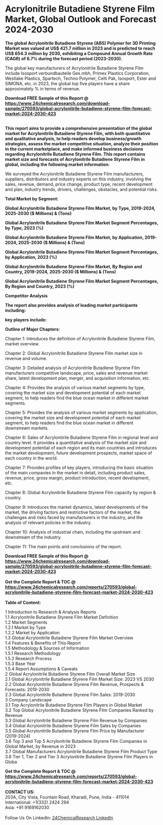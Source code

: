 <h1>Acrylonitrile Butadiene Styrene Film Market, Global Outlook and Forecast 2024-2030</h1><p><strong>The global Acrylonitrile Butadiene Styrene (ABS) Polymer for 3D Printing Market was valued at US$ 421.7 million in 2023 and is predicted to reach US$ 654.3 million by 2030, exhibiting a Compound Annual Growth Rate (CAGR) of 6.7% during the forecast period (2023-2030).</strong></p><p>
</p><p>The global key manufacturers of Acrylonitrile Butadiene Styrene Film include Isosport verbundbauteile Ges.mbh, Primex Plastics Corporation, Westlake Plastics, Spartech, Techno Polymer, Celti Pak, Isosport, Ester and SIMONA, etc. in 2023, the global top five players have a share approximately % in terms of revenue.</p><div><b>Download FREE Sample of this Report @ 
            <a href="https://www.24chemicalresearch.com/download-sample/270593/global-acrylonitrile-butadiene-styrene-film-forecast-market-2024-2030-423">
            https://www.24chemicalresearch.com/download-sample/270593/global-acrylonitrile-butadiene-styrene-film-forecast-market-2024-2030-423</a></b></div><br><p>
<strong>This report aims to provide a comprehensive presentation of the global market for Acrylonitrile Butadiene Styrene Film, with both quantitative and qualitative analysis, to help readers develop business/growth strategies, assess the market competitive situation, analyze their position in the current marketplace, and make informed business decisions regarding Acrylonitrile Butadiene Styrene Film. This report contains market size and forecasts of Acrylonitrile Butadiene Styrene Film in global, including the following market information:</strong></p><p>
</p><p>
</p><p>We surveyed the Acrylonitrile Butadiene Styrene Film manufacturers, suppliers, distributors and industry experts on this industry, involving the sales, revenue, demand, price change, product type, recent development and plan, industry trends, drivers, challenges, obstacles, and potential risks.</p><p>
<strong>Total Market by Segment:</strong></p><p>
<strong>Global Acrylonitrile Butadiene Styrene Film Market, by Type, 2019-2024, 2025-2030 ($ Millions) &amp; (Tons)</strong></p><p>
<strong>Global Acrylonitrile Butadiene Styrene Film Market Segment Percentages, by Type, 2023 (%)</strong></p><p>
</p><p>
<strong>Global Acrylonitrile Butadiene Styrene Film Market, by Application, 2019-2024, 2025-2030 ($ Millions) &amp; (Tons)</strong></p><p>
<strong>Global Acrylonitrile Butadiene Styrene Film Market Segment Percentages, by Application, 2023 (%)</strong></p><p>
</p><p>
<strong>Global Acrylonitrile Butadiene Styrene Film Market, By Region and Country, 2019-2024, 2025-2030 ($ Millions) &amp; (Tons)</strong></p><p>
<strong>Global Acrylonitrile Butadiene Styrene Film Market Segment Percentages, By Region and Country, 2023 (%)</strong></p><p>
</p><p>
<strong>Competitor Analysis</strong></p><p>
<strong>The report also provides analysis of leading market participants including:</strong></p><p>
</p><p>
<strong>key players include:</strong></p><p>
</p><p>
<strong>Outline of Major Chapters:</strong></p><p>
</p><p>Chapter 1: Introduces the definition of Acrylonitrile Butadiene Styrene Film, market overview.</p><p>
Chapter 2: Global Acrylonitrile Butadiene Styrene Film market size in revenue and volume.</p><p>
Chapter 3: Detailed analysis of Acrylonitrile Butadiene Styrene Film manufacturers competitive landscape, price, sales and revenue market share, latest development plan, merger, and acquisition information, etc.</p><p>
Chapter 4: Provides the analysis of various market segments by type, covering the market size and development potential of each market segment, to help readers find the blue ocean market in different market segments.</p><p>
Chapter 5: Provides the analysis of various market segments by application, covering the market size and development potential of each market segment, to help readers find the blue ocean market in different downstream markets.</p><p>
Chapter 6: Sales of Acrylonitrile Butadiene Styrene Film in regional level and country level. It provides a quantitative analysis of the market size and development potential of each region and its main countries and introduces the market development, future development prospects, market space of each country in the world.</p><p>
Chapter 7: Provides profiles of key players, introducing the basic situation of the main companies in the market in detail, including product sales, revenue, price, gross margin, product introduction, recent development, etc.</p><p>
Chapter 8: Global Acrylonitrile Butadiene Styrene Film capacity by region &amp; country.</p><p>
Chapter 9: Introduces the market dynamics, latest developments of the market, the driving factors and restrictive factors of the market, the challenges and risks faced by manufacturers in the industry, and the analysis of relevant policies in the industry.</p><p>
Chapter 10: Analysis of industrial chain, including the upstream and downstream of the industry.</p><p>
Chapter 11: The main points and conclusions of the report.</p><div><b>Download FREE Sample of this Report @ 
            <a href="https://www.24chemicalresearch.com/download-sample/270593/global-acrylonitrile-butadiene-styrene-film-forecast-market-2024-2030-423">
            https://www.24chemicalresearch.com/download-sample/270593/global-acrylonitrile-butadiene-styrene-film-forecast-market-2024-2030-423</a></b></div><br><div><b>Get the Complete Report & TOC @ 
            <a href="https://www.24chemicalresearch.com/reports/270593/global-acrylonitrile-butadiene-styrene-film-forecast-market-2024-2030-423">
            https://www.24chemicalresearch.com/reports/270593/global-acrylonitrile-butadiene-styrene-film-forecast-market-2024-2030-423</a></b></div><br>
            <b>Table of Content:</b><p>1 Introduction to Research & Analysis Reports<br />
    1.1 Acrylonitrile Butadiene Styrene Film Market Definition<br />
    1.2 Market Segments<br />
        1.2.1 Market by Type<br />
        1.2.2 Market by Application<br />
    1.3 Global Acrylonitrile Butadiene Styrene Film Market Overview<br />
    1.4 Features & Benefits of This Report<br />
    1.5 Methodology & Sources of Information<br />
        1.5.1 Research Methodology<br />
        1.5.2 Research Process<br />
        1.5.3 Base Year<br />
        1.5.4 Report Assumptions & Caveats<br />
2 Global Acrylonitrile Butadiene Styrene Film Overall Market Size<br />
    2.1 Global Acrylonitrile Butadiene Styrene Film Market Size: 2023 VS 2030<br />
    2.2 Global Acrylonitrile Butadiene Styrene Film Revenue, Prospects & Forecasts: 2019-2030<br />
    2.3 Global Acrylonitrile Butadiene Styrene Film Sales: 2019-2030<br />
3 Company Landscape<br />
    3.1 Top Acrylonitrile Butadiene Styrene Film Players in Global Market<br />
    3.2 Top Global Acrylonitrile Butadiene Styrene Film Companies Ranked by Revenue<br />
    3.3 Global Acrylonitrile Butadiene Styrene Film Revenue by Companies<br />
    3.4 Global Acrylonitrile Butadiene Styrene Film Sales by Companies<br />
    3.5 Global Acrylonitrile Butadiene Styrene Film Price by Manufacturer (2019-2024)<br />
    3.6 Top 3 and Top 5 Acrylonitrile Butadiene Styrene Film Companies in Global Market, by Revenue in 2023<br />
    3.7 Global Manufacturers Acrylonitrile Butadiene Styrene Film Product Type<br />
    3.8 Tier 1, Tier 2 and Tier 3 Acrylonitrile Butadiene Styrene Film Players in Globa</p><div><b>Get the Complete Report & TOC @ 
            <a href="https://www.24chemicalresearch.com/reports/270593/global-acrylonitrile-butadiene-styrene-film-forecast-market-2024-2030-423">
            https://www.24chemicalresearch.com/reports/270593/global-acrylonitrile-butadiene-styrene-film-forecast-market-2024-2030-423</a></b></div><br><b>CONTACT US:</b><br>
            203A, City Vista, Fountain Road, Kharadi, Pune, India - 411014<br>
            International: +1(332) 2424 294<br>
            Asia: +91 9169162030 <br><br>
            Follow Us On LinkedIn: <a href="https://www.linkedin.com/company/24chemicalresearch/">24ChemicalResearch LinkedIn</a>